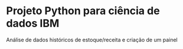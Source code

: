 # Projeto Python para ciência de dados IBM
Análise de dados históricos de estoque/receita e criação de um painel
